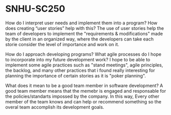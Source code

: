 # SNHU-SC250

How do I interpret user needs and implement them into a program? How does creating “user stories” help with this?
The use of user stories help the team of developers to implement the "requirements & modifications" made by the client in an organized way, where the developers can take each storie consider the level of importance and work on it.

How do I approach developing programs? What agile processes do I hope to incorporate into my future development work?
I hope to be able to implement some agile practices such as "stand meetings", agile principles, the backlog, and many other practices that i found really interesting for planning the importance of certain stories as it is "poker planning".

What does it mean to be a good team member in software development?
A good team member means that the memebr is engaged and responsable for the policies/standarts impossed by the company. In this way, Every other member of the team knows and can help or recommend something so the overal team accomplish its development goals.
